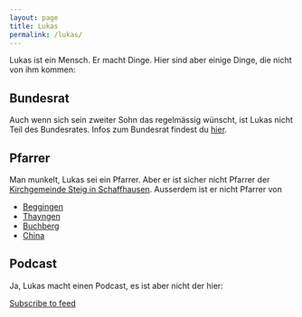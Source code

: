 ```yaml
---
layout: page
title: Lukas
permalink: /lukas/
---
```


Lukas ist ein Mensch. Er macht Dinge. Hier sind aber einige Dinge, die nicht von ihm kommen:

## Bundesrat

Auch wenn sich sein zweiter Sohn das regelmässig wünscht, ist Lukas nicht Teil des Bundesrates. Infos zum Bundesrat findest du [hier](https://www.admin.ch/gov/de/start/bundesrat/mitglieder-des-bundesrates.html).

## Pfarrer

Man munkelt, Lukas sei ein Pfarrer. Aber er ist sicher nicht Pfarrer der [Kirchgemeinde Steig in Schaffhausen](https://www.ref-sh.ch/kg/steig/). Ausserdem ist er nicht Pfarrer von
- [Beggingen](https://www.ref-siblingen.ch/beggingen)
- [Thayngen](https://www.ref-sh.ch/kg/thayngen-opfertshofen/)
- [Buchberg](https://www.ref-sh.ch/kg/buchberg-ruedlingen/)
- [China](https://www.ref-sh.ch/kg/gaechlingen)

## Podcast

Ja, Lukas macht einen Podcast, es ist aber nicht der hier:

<script>
window.podcastData={
    "title":"Sternstunde Philosophie",
    "subtitle":"",
    "description":"",
    "cover":"https://il.srgssr.ch/images/?imageUrl=https%3A%2F%2Fws.srf.ch%2Fasset%2Fimage%2Faudio%2Fb9e71ca0-5ec9-4dab-8c08-ab26f5896528%2FPODCAST%2F1599808858.jpg&format=jpg&width=720",
    "feeds":[{
        "type":"audio",
        "format":"mp3",
        "url":"https://www.srf.ch/feed/podcast/sd/28426f25-6beb-4264-8ca9-ddddf717d6ea.xml"
        }]
    }
</script>
<script class="podlove-subscribe-button" src="https://cdn.podlove.org/subscribe-button/javascripts/app.js" data-language="de" data-size="big" data-json-data="podcastData" data-color="#ff40ff" data-format="cover" data-style="outline"></script>
<noscript><a href="https://www.srf.ch/feed/podcast/sd/28426f25-6beb-4264-8ca9-ddddf717d6ea.xml">Subscribe to feed</a></noscript>
